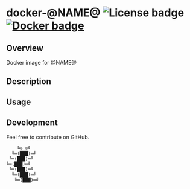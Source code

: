 # docker-@NAME@ ![License badge][license-img] [![Docker badge][docker-img]][docker-url]

## Overview

Docker image for @NAME@

## Description

## Usage

## Development

Feel free to contribute on GitHub.

```
    ╚⊙ ⊙╝
  ╚═(███)═╝
 ╚═(███)═╝
╚═(███)═╝
 ╚═(███)═╝
  ╚═(███)═╝
   ╚═(███)═╝
```

[license-img]: https://img.shields.io/badge/license-ISC-blue.svg "License"
[docker-img]: https://img.shields.io/docker/pulls/rentabiliweb/NAME.svg "Docker"
[docker-url]: https://registry.hub.docker.com/u/rentabiliweb/NAME "Docker"
